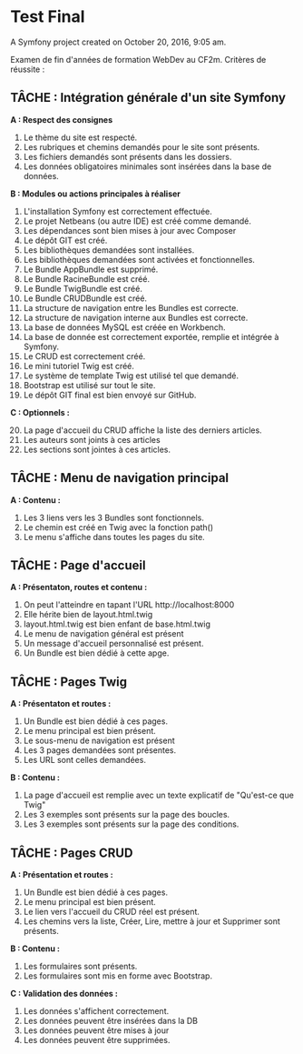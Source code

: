 Test Final
==============

A Symfony project created on October 20, 2016, 9:05 am.

Examen de fin d'années de formation WebDev au CF2m. Critères de réussite :

TÂCHE : Intégration générale d'un site Symfony
--------

**A : Respect des consignes**

1. Le thème du site est respecté.
2. Les rubriques et chemins demandés pour le site sont présents.
3. Les fichiers demandés sont présents dans les dossiers.
4. Les données obligatoires minimales sont insérées dans la base de données.

**B : Modules ou actions principales à réaliser**

1. L'installation Symfony est correctement effectuée.
2. Le projet Netbeans (ou autre IDE) est créé comme demandé.
3. Les dépendances sont bien mises à jour avec Composer
4. Le dépôt GIT est créé.
5. Les bibliothèques demandées sont installées.
6. Les bibliothèques demandées sont activées et fonctionnelles.
7. Le Bundle AppBundle est supprimé.
8. Le Bundle RacineBundle est créé.
9. Le Bundle TwigBundle est créé.
10. Le Bundle CRUDBundle est créé.
11. La structure de navigation entre les Bundles est correcte.
12. La structure de navigation interne aux Bundles est correcte.
13. La base de données MySQL est créée en Workbench.
14. La base de donnée est correctement exportée, remplie et intégrée à Symfony.
15. Le CRUD est correctement créé.
16. Le mini tutoriel Twig est créé.
17. Le système de template Twig est utilisé tel que demandé.
18. Bootstrap est utilisé sur tout le site.
19. Le dépôt GIT final est bien envoyé sur GitHub.

**C : Optionnels :**

20. La page d'accueil du CRUD affiche la liste des derniers articles.
21. Les auteurs sont joints à ces articles
22. Les sections sont jointes à ces articles.

TÂCHE : Menu de navigation principal
--------

**A : Contenu :**

1. Les 3 liens vers les 3 Bundles sont fonctionnels.
2. Le chemin est créé en Twig avec la fonction path()
3. Le menu s'affiche dans toutes les pages du site.

TÂCHE : Page d'accueil
--------

**A : Présentaton, routes et contenu :**

1. On peut l'atteindre en tapant l'URL http://localhost:8000
2. Elle hérite bien de layout.html.twig
3. layout.html.twig est bien enfant de base.html.twig
4. Le menu de navigation général est présent
5. Un message d'accueil personnalisé est présent.
6. Un Bundle est bien dédié à cette apge.

TÂCHE : Pages Twig
--------

**A : Présentaton et routes :**

1. Un Bundle est bien dédié à ces pages.
2. Le menu principal est bien présent.
3. Le sous-menu de navigation est présent
4. Les 3 pages demandées sont présentes.
5. Les URL sont celles demandées.

**B : Contenu :**

1. La page d'accueil est remplie avec un texte explicatif de "Qu'est-ce que Twig"
2. Les 3 exemples sont présents sur la page des boucles.
3. Les 3 exemples sont présents sur la page des conditions.

TÂCHE : Pages CRUD
--------

**A : Présentation et routes :**

1. Un Bundle est bien dédié à ces pages.
2. Le menu principal est bien présent.
3. Le lien vers l'accueil du CRUD réel est présent.
4. Les chemins vers la liste, Créer, Lire, mettre à jour et Supprimer sont présents.

**B : Contenu :**

1. Les formulaires sont présents.
2. Les formulaires sont mis en forme avec Bootstrap.

**C : Validation des données :**

1. Les données s'affichent correctement.
2. Les données peuvent être insérées dans la DB
3. Les données peuvent être mises à jour
4. Les données peuvent être supprimées.
